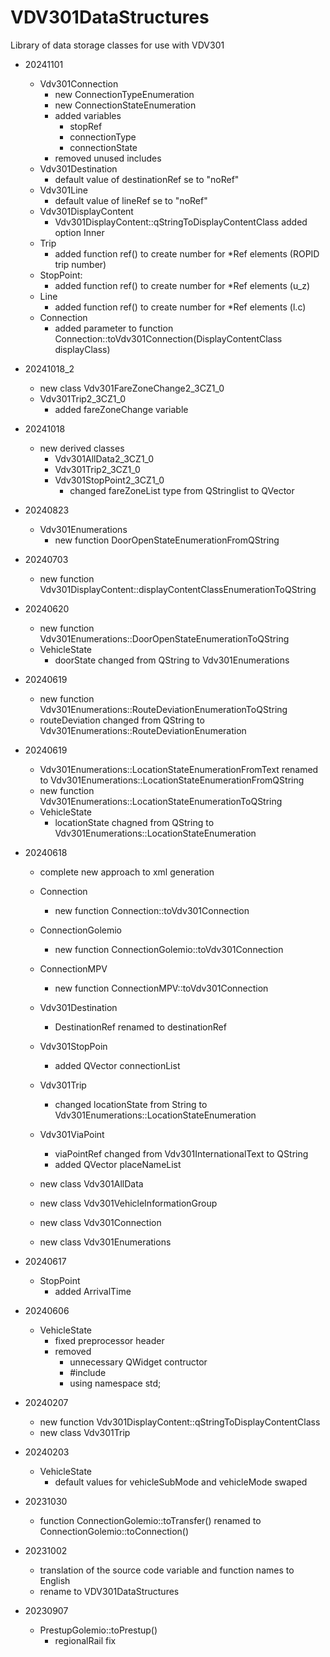 # VDV301DataStructures
Library of data storage classes for use with VDV301
- 20241101
    - Vdv301Connection
        - new ConnectionTypeEnumeration
        - new ConnectionStateEnumeration
        - added variables
            - stopRef
            - connectionType
            - connectionState
        - removed unused includes
    - Vdv301Destination
        - default value of destinationRef se to "noRef"
    - Vdv301Line
        - default value of lineRef se to "noRef"
    - Vdv301DisplayContent
        - Vdv301DisplayContent::qStringToDisplayContentClass added option Inner
    - Trip
        - added function ref() to create number for *Ref elements (ROPID trip number)
    - StopPoint:
        - added function ref() to create number for *Ref elements (u_z)
    - Line
        - added function ref() to create number for *Ref elements (l.c)
    - Connection
        - added parameter to function Connection::toVdv301Connection(DisplayContentClass displayClass)

- 20241018_2
    - new class Vdv301FareZoneChange2_3CZ1_0
    - Vdv301Trip2_3CZ1_0
        - added fareZoneChange variable

- 20241018
    - new derived classes
        - Vdv301AllData2_3CZ1_0        
        - Vdv301Trip2_3CZ1_0 
        - Vdv301StopPoint2_3CZ1_0
            - changed fareZoneList type from QStringlist to QVector<Vdv301InternationalText>
- 20240823 
    - Vdv301Enumerations
        - new function DoorOpenStateEnumerationFromQString

- 20240703
    - new function Vdv301DisplayContent::displayContentClassEnumerationToQString
- 20240620
    - new function Vdv301Enumerations::DoorOpenStateEnumerationToQString
    - VehicleState
        - doorState changed from QString to Vdv301Enumerations

- 20240619
    - new function Vdv301Enumerations::RouteDeviationEnumerationToQString
    - routeDeviation changed from QString to Vdv301Enumerations::RouteDeviationEnumeration

- 20240619
    - Vdv301Enumerations::LocationStateEnumerationFromText renamed to Vdv301Enumerations::LocationStateEnumerationFromQString
    - new function  Vdv301Enumerations::LocationStateEnumerationToQString
    - VehicleState
        - locationState chagned from QString to Vdv301Enumerations::LocationStateEnumeration
- 20240618
    - complete new approach to xml generation
    - Connection
        - new function Connection::toVdv301Connection
    - ConnectionGolemio
        - new function ConnectionGolemio::toVdv301Connection
    - ConnectionMPV
        - new function ConnectionMPV::toVdv301Connection
   
    - Vdv301Destination
        - DestinationRef renamed to destinationRef
    - Vdv301StopPoin
        - added QVector<Vdv301Connection> connectionList
    - Vdv301Trip
        - changed locationState from String to Vdv301Enumerations::LocationStateEnumeration
    - Vdv301ViaPoint
        - viaPointRef changed from Vdv301InternationalText to QString
        - added QVector<Vdv301InternationalText> placeNameList
    - new class Vdv301AllData
    - new class Vdv301VehicleInformationGroup
    - new class Vdv301Connection
    - new class Vdv301Enumerations

- 20240617
    - StopPoint
        - added ArrivalTime
- 20240606
    - VehicleState
        - fixed preprocessor header
        - removed 
            - unnecessary QWidget contructor
            - #include<iostream>
            - using namespace std;
- 20240207
    - new function Vdv301DisplayContent::qStringToDisplayContentClass
    - new class Vdv301Trip
- 20240203
    - VehicleState
        - default values for vehicleSubMode and vehicleMode swaped
- 20231030
    - function ConnectionGolemio::toTransfer() renamed to ConnectionGolemio::toConnection()
- 20231002
    - translation of the source code variable and function names to English
    - rename to VDV301DataStructures

- 20230907
    - PrestupGolemio::toPrestup()
        - regionalRail fix

